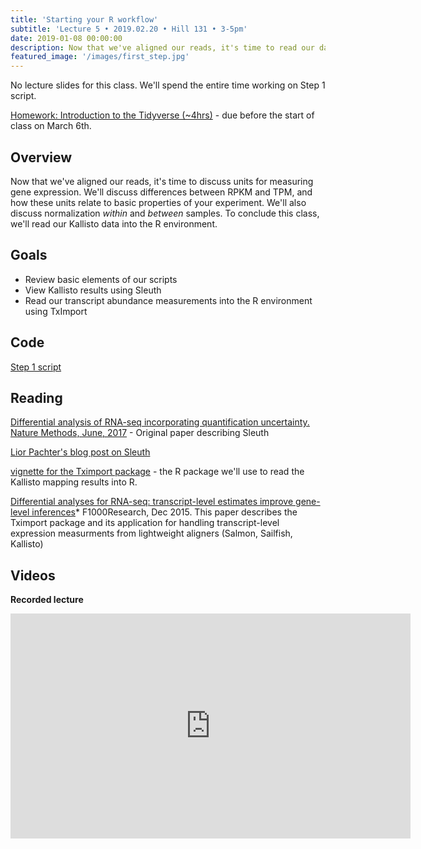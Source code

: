 ```yaml
---
title: 'Starting your R workflow'
subtitle: 'Lecture 5 • 2019.02.20 • Hill 131 • 3-5pm'
date: 2019-01-08 00:00:00
description: Now that we've aligned our reads, it's time to read our data into R.  We'll discuss units for measuring gene expression (RPKM, FPKM, and TPM), how these units relate to basic properties of your experiment, and how normalize within and between samples.  
featured_image: '/images/first_step.jpg'
---
```


No lecture slides for this class.  We'll spend the entire time working on Step 1 script.

[Homework: Introduction to the Tidyverse (~4hrs)](https://www.datacamp.com/courses/introduction-to-the-tidyverse) - due before the start of class on March 6th.


## Overview

Now that we've aligned our reads, it's time to discuss units for measuring gene expression.  We'll discuss differences between RPKM and TPM, and how these units relate to basic properties of your experiment.  We'll also discuss normalization *within* and *between* samples.  To conclude this class, we'll read our Kallisto data into the R environment.

## Goals

* Review basic elements of our scripts
* View Kallisto results using Sleuth
* Read our transcript abundance measurements into the R environment using TxImport

## Code

[Step 1 script](http://DIYtranscriptomics.github.io/Code/files/Step1_preprocessingKallisto.R)

## Reading

[Differential analysis of RNA-seq incorporating quantification uncertainty. Nature Methods, June, 2017](http://DIYtranscriptomics.github.io/Reading/files/sleuth.pdf) - Original paper describing Sleuth

[Lior Pachter's blog post on Sleuth](https://liorpachter.wordpress.com/2015/08/17/a-sleuth-for-rna-seq/)

[vignette for the Tximport package](https://bioconductor.org/packages/devel/bioc/vignettes/tximport/inst/doc/tximport.html) - the R package we'll use to read the Kallisto mapping results into R.

[Differential analyses for RNA-seq: transcript-level estimates improve gene-level inferences](http://f1000research.com/articles/4-1521/v2)* F1000Research, Dec 2015. This paper describes the Tximport package and its application for handling transcript-level expression measurments from lightweight aligners (Salmon, Sailfish, Kallisto)

## Videos

**Recorded lecture** 

<iframe src="https://player.vimeo.com/video/319976694" width="640" height="360" frameborder="0" allowfullscreen></iframe>